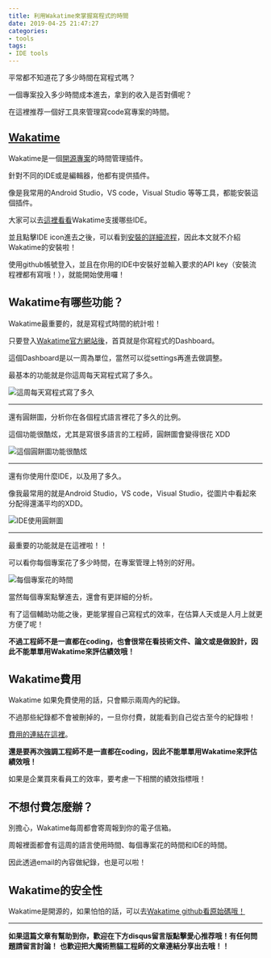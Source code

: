 ```yaml
---
title: 利用Wakatime來掌握寫程式的時間
date: 2019-04-25 21:47:27
categories:
- tools
tags:
- IDE tools
---
```


平常都不知道花了多少時間在寫程式嗎？

一個專案投入多少時間成本進去，拿到的收入是否對價呢？

在這裡推荐一個好工具來管理寫code寫專案的時間。

<!-- more -->
## [Wakatime](https://wakatime.com/?utm_source=magic-panda-engineer)

Wakatime是一個[開源專案](https://github.com/wakatime)的時間管理插件。

針對不同的IDE或是編輯器，他都有提供插件。

像是我常用的Android Studio，VS code，Visual Studio 等等工具，都能安裝這個插件。

大家可以去[這裡看看](https://wakatime.com/plugins?utm_source=magic-panda-engineer)Wakatime支援哪些IDE。

並且點擊IDE icon進去之後，可以看到[安裝的詳細流程](https://wakatime.com/plugins?utm_source=magic-panda-engineer)，因此本文就不介紹Wakatime的安裝啦！

使用github帳號登入，並且在你用的IDE中安裝好並輸入要求的API key（安裝流程裡都有寫哦！），就能開始使用囉！


## Wakatime有哪些功能？

Wakatime最重要的，就是寫程式時間的統計啦！

只要登入[Wakatime官方網站後](https://wakatime.com/?utm_source=magic-panda-engineer)，首頁就是你寫程式的Dashboard。

這個Dashboard是以一周為單位，當然可以從settings再進去做調整。

最基本的功能就是你這周每天寫程式寫了多久。

![這周每天寫程式寫了多久](https://s3-ap-northeast-1.amazonaws.com/magic-panda-engineer/blog-img/20190425-wakatime-chart1.png)

---

還有圓餅圖，分析你在各個程式語言裡花了多久的比例。

這個功能很酷炫，尤其是寫很多語言的工程師，圓餅圖會變得很花 XDD

![這個圓餅圖功能很酷炫](https://s3-ap-northeast-1.amazonaws.com/magic-panda-engineer/blog-img/20190425-wakatime-chart3.png)


---

還有你使用什麼IDE，以及用了多久。

像我最常用的就是Android Studio，VS code，Visual Studio，從圖片中看起來分配得還滿平均的XDD。

![IDE使用圓餅圖](https://s3-ap-northeast-1.amazonaws.com/magic-panda-engineer/blog-img/20190425-wakatime-chart4.png)


---

最重要的功能就是在這裡啦！！

可以看你每個專案花了多少時間，在專案管理上特別的好用。

![每個專案花的時間](https://s3-ap-northeast-1.amazonaws.com/magic-panda-engineer/blog-img/20190425-wakatime-chart5.png)

當然每個專案點擊進去，還會有更詳細的分析。

有了這個輔助功能之後，更能掌握自己寫程式的效率，在估算人天或是人月上就更方便了呢！

**不過工程師不是一直都在coding，也會很常在看技術文件、論文或是做設計，因此不能單單用Wakatime來評估績效哦！**


## Wakatime費用

Wakatime 如果免費使用的話，只會顯示兩周內的紀錄。

不過那些紀錄都不會被刪掉的，一旦你付費，就能看到自己從古至今的紀錄啦！

[費用的連結在這裡](https://wakatime.com/pricing?utm_source=magic-panda-engineer)。

**還是要再次強調工程師不是一直都在coding，因此不能單單用Wakatime來評估績效哦！**

如果是企業買來看員工的效率，要考慮一下相關的績效指標哦！



## 不想付費怎麼辦？

別擔心，Wakatime每周都會寄周報到你的電子信箱。

周報裡面都會有這周的語言使用時間、每個專案花的時間和IDE的時間。

因此透過email的內容做紀錄，也是可以啦！

## Wakatime的安全性

Wakatime是開源的，如果怕怕的話，可以去[Wakatime github看原始碼哦！](https://github.com/wakatime)


---

**如果這篇文章有幫助到你，歡迎在下方disqus留言版點擊愛心推荐哦！有任何問題請留言討論！**
**也歡迎把大魔術熊貓工程師的文章連結分享出去哦！！**